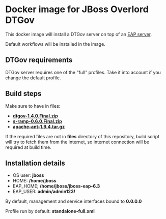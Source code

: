 # Docker image for JBoss Overlord DTGov
This docker image will install a DTGov server on top of an [EAP server][jboss_eap].

Default workflows will be installed in the image.

## DTGov requirements
DTGov server requires one of the "full" profiles. Take it into account if you change the default profile.

## Build steps
Make sure to have in files:
* [__dtgov-1.4.0.Final.zip__][dtgov]
* [__s-ramp-0.6.0.Final.zip__][sramp]
* [__apache-ant-1.9.4.tar.gz__][ant]

If the required files are not in __files__ directory of this repository, build script will try to fetch them from the internet, so internet connection will be required at build time.

## Installation details
* OS user: __jboss__
* HOME: __/home/jboss__
* EAP_HOME; __/home/jboss/jboss-eap-6.3__
* EAP_USER: __admin/admin123!__

By default, management and service interfaces bound to __0.0.0.0__

Profile run by default: __standalone-full.xml__

[jboss_eap]: https://github.com/jorgemoralespou/docker-jboss-eap
[dtgov]: http://downloads.jboss.org/overlord/dtgov/dtgov-1.4.0.Final.zip
[sramp]: http://downloads.jboss.org/overlord/sramp/s-ramp-0.6.0.Final.zip
[ant]: http://mirrors.ukfast.co.uk/sites/ftp.apache.org/ant/binaries/apache-ant-1.9.4-bin.tar.gz
